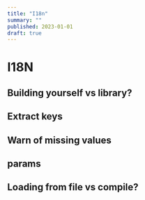 ```yaml
---
title: "I18n"
summary: ""
published: 2023-01-01
draft: true
---
```


# I18N

## Building yourself vs library?

## Extract keys

## Warn of missing values

## params

## Loading from file vs compile?
